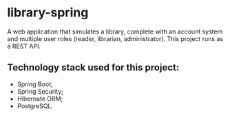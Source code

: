 # library-spring

A web application that simulates a library, complete with an account system and multiple user roles (reader, librarian,
administrator). This project runs as a REST API.

## Technology stack used for this project:

- Spring Boot;
- Spring Security;
- Hibernate ORM;
- PostgreSQL.
